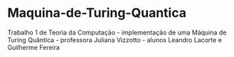 # Maquina-de-Turing-Quantica
Trabalho 1 de Teoria da Computação - implementação de uma Máquina de Turing Quântica - professora Juliana Vizzotto - alunos Leandro Lacorte e Guilherme Fereira
